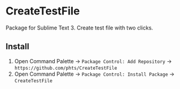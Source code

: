 # CreateTestFile

Package for Sublime Text 3.
Create test file with two clicks.

## Install

1. Open Command Palette &rarr; `Package Control: Add Repository` &rarr; `https://github.com/phts/CreateTestFile`
2. Open Command Palette &rarr; `Package Control: Install Package` &rarr; `CreateTestFile`
